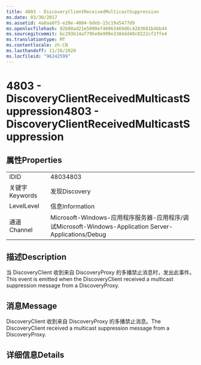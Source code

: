 ```yaml
---
title: 4803 - DiscoveryClientReceivedMulticastSuppression
ms.date: 03/30/2017
ms.assetid: 4a0aa0f5-e20e-4004-bdeb-15c19a5477d9
ms.openlocfilehash: 02b88ad21e5090ef46063469d6c4283681b4bb44
ms.sourcegitcommit: bc293b14af795e0e999e3304dd40c0222cf2ffe4
ms.translationtype: MT
ms.contentlocale: zh-CN
ms.lasthandoff: 11/26/2020
ms.locfileid: "96242599"
---
```

# <a name="4803---discoveryclientreceivedmulticastsuppression"></a><span data-ttu-id="c45f7-102">4803 - DiscoveryClientReceivedMulticastSuppression</span><span class="sxs-lookup"><span data-stu-id="c45f7-102">4803 - DiscoveryClientReceivedMulticastSuppression</span></span>

## <a name="properties"></a><span data-ttu-id="c45f7-103">属性</span><span class="sxs-lookup"><span data-stu-id="c45f7-103">Properties</span></span>  
  
|||  
|-|-|  
|<span data-ttu-id="c45f7-104">ID</span><span class="sxs-lookup"><span data-stu-id="c45f7-104">ID</span></span>|<span data-ttu-id="c45f7-105">4803</span><span class="sxs-lookup"><span data-stu-id="c45f7-105">4803</span></span>|  
|<span data-ttu-id="c45f7-106">关键字</span><span class="sxs-lookup"><span data-stu-id="c45f7-106">Keywords</span></span>|<span data-ttu-id="c45f7-107">发现</span><span class="sxs-lookup"><span data-stu-id="c45f7-107">Discovery</span></span>|  
|<span data-ttu-id="c45f7-108">Level</span><span class="sxs-lookup"><span data-stu-id="c45f7-108">Level</span></span>|<span data-ttu-id="c45f7-109">信息</span><span class="sxs-lookup"><span data-stu-id="c45f7-109">Information</span></span>|  
|<span data-ttu-id="c45f7-110">通道</span><span class="sxs-lookup"><span data-stu-id="c45f7-110">Channel</span></span>|<span data-ttu-id="c45f7-111">Microsoft-Windows-应用程序服务器-应用程序/调试</span><span class="sxs-lookup"><span data-stu-id="c45f7-111">Microsoft-Windows-Application Server-Applications/Debug</span></span>|  
  
## <a name="description"></a><span data-ttu-id="c45f7-112">描述</span><span class="sxs-lookup"><span data-stu-id="c45f7-112">Description</span></span>  

 <span data-ttu-id="c45f7-113">当 DiscoveryClient 收到来自 DiscoveryProxy 的多播禁止消息时，发出此事件。</span><span class="sxs-lookup"><span data-stu-id="c45f7-113">This event is emitted when the DiscoveryClient received a multicast suppression message from a DiscoveryProxy.</span></span>  
  
## <a name="message"></a><span data-ttu-id="c45f7-114">消息</span><span class="sxs-lookup"><span data-stu-id="c45f7-114">Message</span></span>  

 <span data-ttu-id="c45f7-115">DiscoveryClient 收到来自 DiscoveryProxy 的多播禁止消息。</span><span class="sxs-lookup"><span data-stu-id="c45f7-115">The DiscoveryClient received a multicast suppression message from a DiscoveryProxy.</span></span>  
  
## <a name="details"></a><span data-ttu-id="c45f7-116">详细信息</span><span class="sxs-lookup"><span data-stu-id="c45f7-116">Details</span></span>
